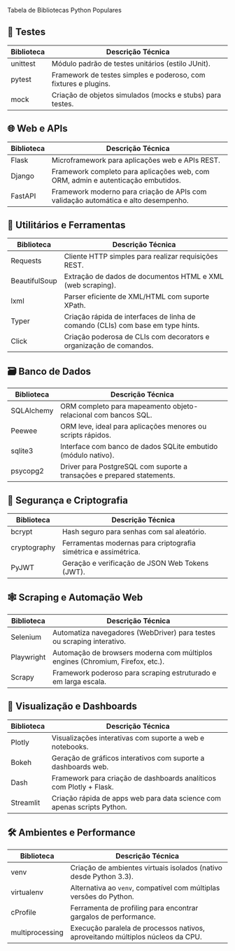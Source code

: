 Tabela de Bibliotecas Python Populares

## 🧪 Testes

| Biblioteca | Descrição Técnica                                               |
| ---------- | --------------------------------------------------------------- |
| unittest   | Módulo padrão de testes unitários (estilo JUnit).               |
| pytest     | Framework de testes simples e poderoso, com fixtures e plugins. |
| mock       | Criação de objetos simulados (mocks e stubs) para testes.       |

## 🌐 Web e APIs

| Biblioteca | Descrição Técnica                                                                  |
| ---------- | ---------------------------------------------------------------------------------- |
| Flask      | Microframework para aplicações web e APIs REST.                                    |
| Django     | Framework completo para aplicações web, com ORM, admin e autenticação embutidos.   |
| FastAPI    | Framework moderno para criação de APIs com validação automática e alto desempenho. |

## 🧰 Utilitários e Ferramentas

| Biblioteca    | Descrição Técnica                                                               |
| ------------- | ------------------------------------------------------------------------------- |
| Requests      | Cliente HTTP simples para realizar requisições REST.                            |
| BeautifulSoup | Extração de dados de documentos HTML e XML (web scraping).                      |
| lxml          | Parser eficiente de XML/HTML com suporte XPath.                                 |
| Typer         | Criação rápida de interfaces de linha de comando (CLIs) com base em type hints. |
| Click         | Criação poderosa de CLIs com decorators e organização de comandos.              |

## 🗃️ Banco de Dados

| Biblioteca | Descrição Técnica                                                      |
| ---------- | ---------------------------------------------------------------------- |
| SQLAlchemy | ORM completo para mapeamento objeto-relacional com bancos SQL.         |
| Peewee     | ORM leve, ideal para aplicações menores ou scripts rápidos.            |
| sqlite3    | Interface com banco de dados SQLite embutido (módulo nativo).          |
| psycopg2   | Driver para PostgreSQL com suporte a transações e prepared statements. |

## 🔐 Segurança e Criptografia

| Biblioteca   | Descrição Técnica                                               |
| ------------ | --------------------------------------------------------------- |
| bcrypt       | Hash seguro para senhas com sal aleatório.                      |
| cryptography | Ferramentas modernas para criptografia simétrica e assimétrica. |
| PyJWT        | Geração e verificação de JSON Web Tokens (JWT).                 |

## 🕸️ Scraping e Automação Web

| Biblioteca | Descrição Técnica                                                              |
| ---------- | ------------------------------------------------------------------------------ |
| Selenium   | Automatiza navegadores (WebDriver) para testes ou scraping interativo.         |
| Playwright | Automação de browsers moderna com múltiplos engines (Chromium, Firefox, etc.). |
| Scrapy     | Framework poderoso para scraping estruturado e em larga escala.                |

## 🎨 Visualização e Dashboards

| Biblioteca | Descrição Técnica                                                       |
| ---------- | ----------------------------------------------------------------------- |
| Plotly     | Visualizações interativas com suporte a web e notebooks.                |
| Bokeh      | Geração de gráficos interativos com suporte a dashboards web.           |
| Dash       | Framework para criação de dashboards analíticos com Plotly + Flask.     |
| Streamlit  | Criação rápida de apps web para data science com apenas scripts Python. |

## 🛠️ Ambientes e Performance

| Biblioteca      | Descrição Técnica                                                              |
| --------------- | ------------------------------------------------------------------------------ |
| venv            | Criação de ambientes virtuais isolados (nativo desde Python 3.3).              |
| virtualenv      | Alternativa ao `venv`, compatível com múltiplas versões do Python.             |
| cProfile        | Ferramenta de profiling para encontrar gargalos de performance.                |
| multiprocessing | Execução paralela de processos nativos, aproveitando múltiplos núcleos da CPU. |
